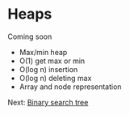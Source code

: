 # Heaps

Coming soon

- Max/min heap
- O(1) get max or min
- O(log n) insertion
- O(log n) deleting max 
- Array and node representation


Next: [Binary search tree](8_binary_search_trees.md)